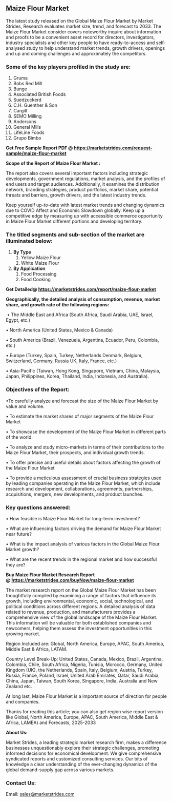 <h2>Maize Flour Market</h2>
<p>The latest study released on the Global Maize Flour Market by Market Strides, Research evaluates market size, trend, and forecast to 2033. The Maize Flour Market consider covers noteworthy inquire about information and proofs to be a convenient asset record for directors, investigators, industry specialists and other key people to have ready-to-access and self-analysed study to help understand market trends, growth drivers, openings and up and coming challenges and approximately the competitors.</p>
<h3>Some of the key players profiled in the study are:</h3>
<ol>
<li>Gruma</li>
<li>Bobs Red Mill</li>
<li>Bunge</li>
<li>Associated British Foods</li>
<li>Suedzuckerd</li>
<li>C.H. Guenther &amp; Son</li>
<li>Cargill</li>
<li>SEMO Milling</li>
<li>Andersons</li>
<li>General Mills</li>
<li>LifeLine Foods</li>
<li>Grupo Bimbo</li>
</ol>
<p><strong>Get Free Sample Report PDF @ <a href="https://marketstrides.com/request-sample/maize-flour-market">https://marketstrides.com/request-sample/maize-flour-market</a></strong></p>
<p><strong> Scope of the Report of Maize Flour Market :</strong></p>
<p>The report also covers several important factors including strategic developments, government regulations, market analysis, and the profiles of end users and target audiences. Additionally, it examines the distribution network, branding strategies, product portfolios, market share, potential threats and barriers, growth drivers, and the latest industry trends.</p>
<p>Keep yourself up-to-date with latest market trends and changing dynamics due to COVID Affect and Economic Slowdown globally. Keep up a competitive edge by measuring up with accessible commerce opportunity in Maize Flour Market different portions and developing territory.</p>
<h3>The titled segments and sub-section of the market are illuminated below:</h3>
<ol>
<li><strong>By Type</strong>
<ol>
<li>Yellow Maize Flour</li>
<li>White Maize Flour</li>
</ol>
</li>
<li><strong>By Application</strong>
<ol>
<li>Food Processing</li>
<li>Food Cooking</li>
</ol>
</li>
</ol>
<p><strong>Get Detailed@ <a href="https://marketstrides.com/report/maize-flour-market">https://marketstrides.com/report/maize-flour-market</a></strong></p>
<p><strong>Geographically, the detailed analysis of consumption, revenue, market share, and growth rate of the following regions:</strong></p>
<p>&nbsp;&bull; The Middle East and Africa (South Africa, Saudi Arabia, UAE, Israel, Egypt, etc.)</p>
<p>&bull; North America (United States, Mexico &amp; Canada)</p>
<p>&bull; South America (Brazil, Venezuela, Argentina, Ecuador, Peru, Colombia, etc.)</p>
<p>&bull; Europe (Turkey, Spain, Turkey, Netherlands Denmark, Belgium, Switzerland, Germany, Russia UK, Italy, France, etc.)</p>
<p>&bull; Asia-Pacific (Taiwan, Hong Kong, Singapore, Vietnam, China, Malaysia, Japan, Philippines, Korea, Thailand, India, Indonesia, and Australia).</p>
<h3>Objectives of the Report:</h3>
<p>&bull;To carefully analyze and forecast the size of the Maize Flour Market by value and volume.</p>
<p>&bull; To estimate the market shares of major segments of the Maize Flour Market</p>
<p>&bull; To showcase the development of the Maize Flour Market in different parts of the world.</p>
<p>&bull; To analyze and study micro-markets in terms of their contributions to the Maize Flour Market, their prospects, and individual growth trends.</p>
<p>&bull; To offer precise and useful details about factors affecting the growth of the Maize Flour Market</p>
<p>&bull; To provide a meticulous assessment of crucial business strategies used by leading companies operating in the Maize Flour Market, which include research and development, collaborations, agreements, partnerships, acquisitions, mergers, new developments, and product launches.</p>
<h3>Key questions answered:</h3>
<p>&bull; How feasible is Maize Flour Market for long-term investment?</p>
<p>&bull; What are influencing factors driving the demand for Maize Flour Market near future?</p>
<p>&bull; What is the impact analysis of various factors in the Global Maize Flour Market growth?</p>
<p>&bull; What are the recent trends in the regional market and how successful they are?</p>
<p><strong>Buy Maize Flour Market Research Report @&nbsp;<a href="https://marketstrides.com/buyNow/maize-flour-market">https://marketstrides.com/buyNow/maize-flour-market</a></strong></p>
<p>The market research report on the Global Maize Flour Market has been thoughtfully compiled by examining a range of factors that influence its growth, including environmental, economic, social, technological, and political conditions across different regions. A detailed analysis of data related to revenue, production, and manufacturers provides a comprehensive view of the global landscape of the Maize Flour Market. This information will be valuable for both established companies and newcomers, helping them assess the investment opportunities in this growing market.</p>
<p>Region Included are: Global, North America, Europe, APAC, South America, Middle East &amp; Africa, LATAM.</p>
<p>Country Level Break-Up: United States, Canada, Mexico, Brazil, Argentina, Colombia, Chile, South Africa, Nigeria, Tunisia, Morocco, Germany, United Kingdom (UK), the Netherlands, Spain, Italy, Belgium, Austria, Turkey, Russia, France, Poland, Israel, United Arab Emirates, Qatar, Saudi Arabia, China, Japan, Taiwan, South Korea, Singapore, India, Australia and New Zealand etc.</p>
<p>At long last, Maize Flour Market is a important source of direction for people and companies.</p>
<p>Thanks for reading this article; you can also get region wise report version like Global, North America, Europe, APAC, South America, Middle East &amp; Africa, LAMEA) and Forecasts, 2025-2033</p>
<p><strong>About Us: </strong></p>
<p>Market Strides, a leading strategic market research firm, makes a difference businesses unquestionably explore their strategic challenges, promoting informed decisions for economical development. We give comprehensive syndicated reports and customized consulting services. Our bits of knowledge a clear understanding of the ever-changing dynamics of the global demand-supply gap across various markets.</p>
<h3>Contact Us:</h3>
<p>Email: <a href="mailto:sales@marketstrides.com">sales@marketstrides.com</a></p>
